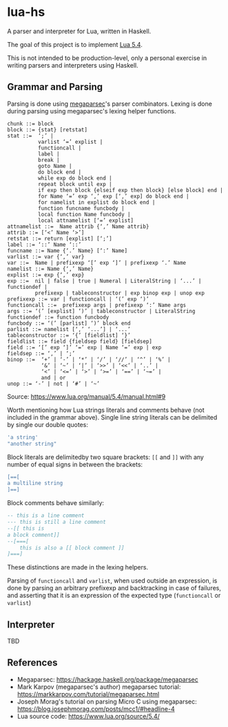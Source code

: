 # lua-hs

A parser and interpreter for Lua, written in Haskell.

The goal of this project is to implement [Lua 5.4](https://www.lua.org/manual/5.4/).

This is not intended to be production-level, only a personal exercise in writing parsers and
interpreters using Haskell.

## Grammar and Parsing

Parsing is done using [megaparsec](https://hackage.haskell.org/package/megaparsec)'s parser
combinators. Lexing is done during parsing using megaparsec's lexing helper functions.

```
chunk ::= block
block ::= {stat} [retstat]
stat ::=  ‘;’ | 
          varlist ‘=’ explist | 
          functioncall | 
          label | 
          break | 
          goto Name | 
          do block end | 
          while exp do block end | 
          repeat block until exp | 
          if exp then block {elseif exp then block} [else block] end | 
          for Name ‘=’ exp ‘,’ exp [‘,’ exp] do block end | 
          for namelist in explist do block end | 
          function funcname funcbody | 
          local function Name funcbody | 
          local attnamelist [‘=’ explist] 
attnamelist ::=  Name attrib {‘,’ Name attrib}
attrib ::= [‘<’ Name ‘>’]
retstat ::= return [explist] [‘;’]
label ::= ‘::’ Name ‘::’
funcname ::= Name {‘.’ Name} [‘:’ Name]
varlist ::= var {‘,’ var}
var ::=  Name | prefixexp ‘[’ exp ‘]’ | prefixexp ‘.’ Name 
namelist ::= Name {‘,’ Name}
explist ::= exp {‘,’ exp}
exp ::=  nil | false | true | Numeral | LiteralString | ‘...’ | functiondef | 
         prefixexp | tableconstructor | exp binop exp | unop exp 
prefixexp ::= var | functioncall | ‘(’ exp ‘)’
functioncall ::=  prefixexp args | prefixexp ‘:’ Name args 
args ::= ‘(’ [explist] ‘)’ | tableconstructor | LiteralString 
functiondef ::= function funcbody
funcbody ::= ‘(’ [parlist] ‘)’ block end
parlist ::= namelist [‘,’ ‘...’] | ‘...’
tableconstructor ::= ‘{’ [fieldlist] ‘}’
fieldlist ::= field {fieldsep field} [fieldsep]
field ::= ‘[’ exp ‘]’ ‘=’ exp | Name ‘=’ exp | exp
fieldsep ::= ‘,’ | ‘;’
binop ::=  ‘+’ | ‘-’ | ‘*’ | ‘/’ | ‘//’ | ‘^’ | ‘%’ | 
           ‘&’ | ‘~’ | ‘|’ | ‘>>’ | ‘<<’ | ‘..’ | 
           ‘<’ | ‘<=’ | ‘>’ | ‘>=’ | ‘==’ | ‘~=’ | 
           and | or
unop ::= ‘-’ | not | ‘#’ | ‘~’
```

Source: https://www.lua.org/manual/5.4/manual.html#9

Worth mentioning how Lua strings literals and comments behave (not included in the grammar above).
Single line string literals can be delimited by single our double quotes:

```lua
'a string'
"another string"
```

Block literals are delimitedby two square brackets: `[[` and `]]` with any number of equal signs
in between the brackets:

```lua
[==[
a multiline string
]==]
```

Block comments behave similarly: 

```lua
-- this is a line comment
--- this is still a line comment
--[[ this is
a block comment]]
--[===[
    this is also a [[ block comment ]]
]===]
```

These distinctions are made in the lexing helpers.

Parsing of `functioncall` and `varlist`, when used outside an expression, is done by parsing an
arbitrary prefixexp and backtracking in case of failures, and asserting that it is an expression
of the expected type (`functioncall` or `varlist`)

## Interpreter

TBD

## References

- Megaparsec: https://hackage.haskell.org/package/megaparsec
- Mark Karpov (megaparsec's author) megaparsec tutorial: https://markkarpov.com/tutorial/megaparsec.html
- Joseph Morag's tutorial on parsing Micro C using megaparsec: https://blog.josephmorag.com/posts/mcc1/#headline-4
- Lua source code: https://www.lua.org/source/5.4/
